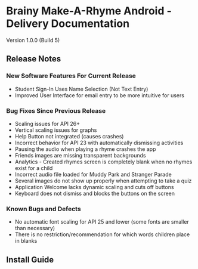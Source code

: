 # Brainy Make-A-Rhyme Android - Delivery Documentation
Version 1.0.0 (Build 5)

## Release Notes

### New Software Features For Current Release

* Student Sign-In Uses Name Selection (Not Text Entry)
* Improved User Interface for email entry to be more intuitive for users

### Bug Fixes Since Previous Release

* Scaling issues for API 26+
* Vertical scaling issues for graphs
* Help Button not integrated (causes crashes)
* Incorrect behavior for API 23 with automatically dismissing activities
* Pausing the audio when playing a rhyme crashes the app
* Friends images are missing transparent backgrounds
* Analytics - Created rhymes screen is completely blank when no rhymes exist for a child
* Incorrect audio file loaded for Muddy Park and Stranger Parade
* Several images do not show up properly when attempting to take a quiz
* Application Welcome lacks dynamic scaling and cuts off buttons
* Keyboard does not dismiss and blocks the buttons on the screen


### Known Bugs and Defects

* No automatic font scaling for API 25 and lower (some fonts are smaller than necessary)
* There is no restriction/recommendation for which words children place in blanks

## Install Guide
